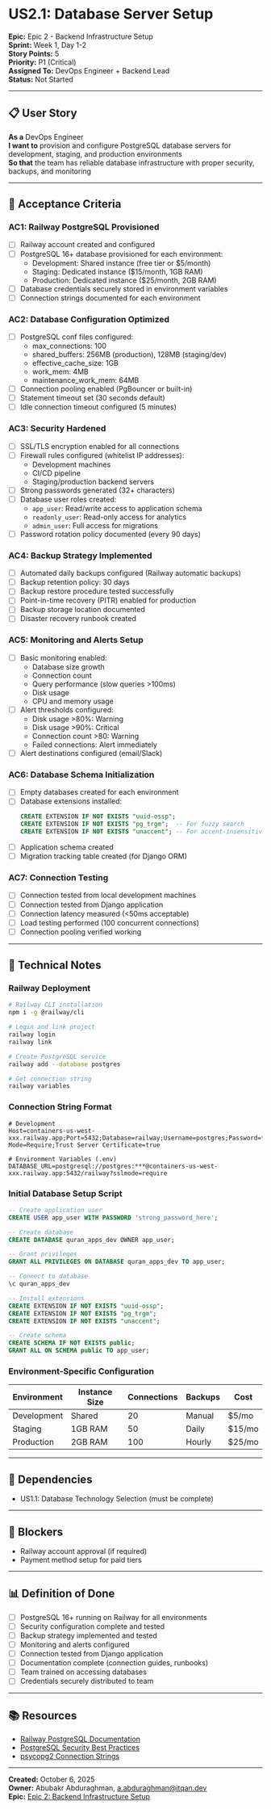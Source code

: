 # US2.1: Database Server Setup

**Epic:** Epic 2 - Backend Infrastructure Setup  
**Sprint:** Week 1, Day 1-2  
**Story Points:** 5  
**Priority:** P1 (Critical)  
**Assigned To:** DevOps Engineer + Backend Lead  
**Status:** Not Started

---

## 📋 User Story

**As a** DevOps Engineer  
**I want to** provision and configure PostgreSQL database servers for development, staging, and production environments  
**So that** the team has reliable database infrastructure with proper security, backups, and monitoring

---

## 🎯 Acceptance Criteria

### AC1: Railway PostgreSQL Provisioned
- [ ] Railway account created and configured
- [ ] PostgreSQL 16+ database provisioned for each environment:
  - Development: Shared instance (free tier or $5/month)
  - Staging: Dedicated instance ($15/month, 1GB RAM)
  - Production: Dedicated instance ($25/month, 2GB RAM)
- [ ] Database credentials securely stored in environment variables
- [ ] Connection strings documented for each environment

### AC2: Database Configuration Optimized
- [ ] PostgreSQL conf files configured:
  - max_connections: 100
  - shared_buffers: 256MB (production), 128MB (staging/dev)
  - effective_cache_size: 1GB
  - work_mem: 4MB
  - maintenance_work_mem: 64MB
- [ ] Connection pooling enabled (PgBouncer or built-in)
- [ ] Statement timeout set (30 seconds default)
- [ ] Idle connection timeout configured (5 minutes)

### AC3: Security Hardened
- [ ] SSL/TLS encryption enabled for all connections
- [ ] Firewall rules configured (whitelist IP addresses):
  - Development machines
  - CI/CD pipeline
  - Staging/production backend servers
- [ ] Strong passwords generated (32+ characters)
- [ ] Database user roles created:
  - `app_user`: Read/write access to application schema
  - `readonly_user`: Read-only access for analytics
  - `admin_user`: Full access for migrations
- [ ] Password rotation policy documented (every 90 days)

### AC4: Backup Strategy Implemented
- [ ] Automated daily backups configured (Railway automatic backups)
- [ ] Backup retention policy: 30 days
- [ ] Backup restore procedure tested successfully
- [ ] Point-in-time recovery (PITR) enabled for production
- [ ] Backup storage location documented
- [ ] Disaster recovery runbook created

### AC5: Monitoring and Alerts Setup
- [ ] Basic monitoring enabled:
  - Database size growth
  - Connection count
  - Query performance (slow queries >100ms)
  - Disk usage
  - CPU and memory usage
- [ ] Alert thresholds configured:
  - Disk usage >80%: Warning
  - Disk usage >90%: Critical
  - Connection count >80: Warning
  - Failed connections: Alert immediately
- [ ] Alert destinations configured (email/Slack)

### AC6: Database Schema Initialization
- [ ] Empty databases created for each environment
- [ ] Database extensions installed:
  ```sql
  CREATE EXTENSION IF NOT EXISTS "uuid-ossp";
  CREATE EXTENSION IF NOT EXISTS "pg_trgm";  -- For fuzzy search
  CREATE EXTENSION IF NOT EXISTS "unaccent"; -- For accent-insensitive search
  ```
- [ ] Application schema created
- [ ] Migration tracking table created (for Django ORM)

### AC7: Connection Testing
- [ ] Connection tested from local development machines
- [ ] Connection tested from Django application
- [ ] Connection latency measured (<50ms acceptable)
- [ ] Load testing performed (100 concurrent connections)
- [ ] Connection pooling verified working

---

## 📝 Technical Notes

### Railway Deployment
```bash
# Railway CLI installation
npm i -g @railway/cli

# Login and link project
railway login
railway link

# Create PostgreSQL service
railway add --database postgres

# Get connection string
railway variables
```

### Connection String Format
```
# Development
Host=containers-us-west-xxx.railway.app;Port=5432;Database=railway;Username=postgres;Password=***;SSL Mode=Require;Trust Server Certificate=true

# Environment Variables (.env)
DATABASE_URL=postgresql://postgres:***@containers-us-west-xxx.railway.app:5432/railway?sslmode=require
```

### Initial Database Setup Script
```sql
-- Create application user
CREATE USER app_user WITH PASSWORD 'strong_password_here';

-- Create database
CREATE DATABASE quran_apps_dev OWNER app_user;

-- Grant privileges
GRANT ALL PRIVILEGES ON DATABASE quran_apps_dev TO app_user;

-- Connect to database
\c quran_apps_dev

-- Install extensions
CREATE EXTENSION IF NOT EXISTS "uuid-ossp";
CREATE EXTENSION IF NOT EXISTS "pg_trgm";
CREATE EXTENSION IF NOT EXISTS "unaccent";

-- Create schema
CREATE SCHEMA IF NOT EXISTS public;
GRANT ALL ON SCHEMA public TO app_user;
```

### Environment-Specific Configuration

| Environment | Instance Size | Connections | Backups | Cost |
|-------------|---------------|-------------|---------|------|
| Development | Shared | 20 | Manual | $5/mo |
| Staging | 1GB RAM | 50 | Daily | $15/mo |
| Production | 2GB RAM | 100 | Hourly | $25/mo |

---

## 🔗 Dependencies
- US1.1: Database Technology Selection (must be complete)

---

## 🚫 Blockers
- Railway account approval (if required)
- Payment method setup for paid tiers

---

## 📊 Definition of Done
- [ ] PostgreSQL 16+ running on Railway for all environments
- [ ] Security configuration complete and tested
- [ ] Backup strategy implemented and tested
- [ ] Monitoring and alerts configured
- [ ] Connection tested from Django application
- [ ] Documentation complete (connection guides, runbooks)
- [ ] Team trained on accessing databases
- [ ] Credentials securely distributed to team

---

## 📚 Resources
- [Railway PostgreSQL Documentation](https://docs.railway.app/databases/postgresql)
- [PostgreSQL Security Best Practices](https://www.postgresql.org/docs/16/security.html)
- [psycopg2 Connection Strings](https://www.npgsql.org/doc/connection-string-parameters.html)

---

**Created:** October 6, 2025  
**Owner:** Abubakr Abduraghman, a.abduraghman@itqan.dev  
**Epic:** [Epic 2: Backend Infrastructure Setup](../epics/epic-2-backend-infrastructure-setup.md)

